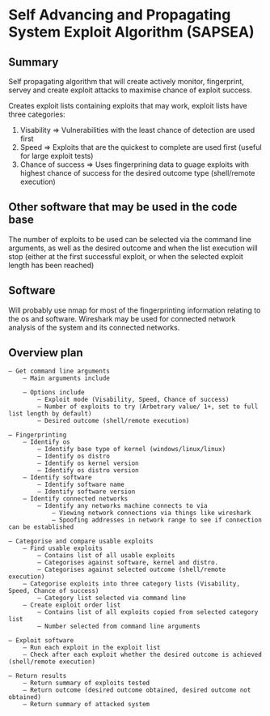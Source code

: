 # Self Advancing and Propagating System Exploit Algorithm (SAPSEA)
## Summary
Self propagating algorithm that will create actively monitor, fingerprint, servey and create exploit attacks to maximise chance of exploit success.

Creates exploit lists containing exploits that may work, exploit lists have three categories:  
1. Visability => Vulnerabilities with the least chance of detection are used first  
2. Speed => Exploits that are the quickest to complete are used first (useful for large exploit tests)  
3. Chance of success => Uses fingerprining data to guage exploits with highest chance of success for the desired outcome type (shell/remote execution)

## Other software that may be used in the code base
The number of exploits to be used can be selected via the command line arguments, as well as the desired outcome and when the list execution will stop (either at the first successful exploit, or when the selected exploit length has been reached)

## Software
Will probably use nmap for most of the fingerprinting information relating to the os and software.
Wireshark may be used for connected network analysis of the system and its connected networks.

## Overview plan
```
– Get command line arguments
	– Main arguments include

	– Options include
		– Exploit mode (Visability, Speed, Chance of success)
		– Number of exploits to try (Arbetrary value/ 1+, set to full list length by default)
		– Desired outcome (shell/remote execution)
```
```
– Fingerprinting
	– Identify os
		– Identify base type of kernel (windows/linux/linux)
		– Identify os distro
		– Identify os kernel version
		– Identify os distro version
	– Identify software
		– Identify software name
		– Identify software version
	– Identify connected networks
		– Identify any networks machine connects to via
			– Viewing network connections via things like wireshark
			– Spoofing addresses in network range to see if connection can be established
```
```
– Categorise and compare usable exploits
	– Find usable exploits
		– Contains list of all usable exploits
		– Categorises against software, kernel and distro.
		– Categorises against selected outcome (shell/remote execution)
	– Categorise exploits into three category lists (Visability, Speed, Chance of success)
		– Category list selected via command line
	– Create exploit order list
		– Contains list of all exploits copied from selected category list
		– Number selected from command line arguments
```
```
– Exploit software
	– Run each exploit in the exploit list
	– Check after each exploit whether the desired outcome is achieved (shell/remote execution)

– Return results
	– Return summary of exploits tested
	– Return outcome (desired outcome obtained, desired outcome not obtained)
	– Return summary of attacked system
```
